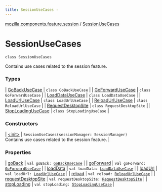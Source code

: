 ```yaml
---
title: SessionUseCases - 
---
```


[mozilla.components.feature.session](../index.html) / [SessionUseCases](./index.html)

# SessionUseCases

`class SessionUseCases`

Contains use cases related to the session feature.

### Types

| [GoBackUseCase](-go-back-use-case/index.html) | `class GoBackUseCase` |
| [GoForwardUseCase](-go-forward-use-case/index.html) | `class GoForwardUseCase` |
| [LoadDataUseCase](-load-data-use-case/index.html) | `class LoadDataUseCase` |
| [LoadUrlUseCase](-load-url-use-case/index.html) | `class LoadUrlUseCase` |
| [ReloadUrlUseCase](-reload-url-use-case/index.html) | `class ReloadUrlUseCase` |
| [RequestDesktopSite](-request-desktop-site/index.html) | `class RequestDesktopSite` |
| [StopLoadingUseCase](-stop-loading-use-case/index.html) | `class StopLoadingUseCase` |

### Constructors

| [&lt;init&gt;](-init-.html) | `SessionUseCases(sessionManager: SessionManager)`<br>Contains use cases related to the session feature. |

### Properties

| [goBack](go-back.html) | `val goBack: `[`GoBackUseCase`](-go-back-use-case/index.html) |
| [goForward](go-forward.html) | `val goForward: `[`GoForwardUseCase`](-go-forward-use-case/index.html) |
| [loadData](load-data.html) | `val loadData: `[`LoadDataUseCase`](-load-data-use-case/index.html) |
| [loadUrl](load-url.html) | `val loadUrl: `[`LoadUrlUseCase`](-load-url-use-case/index.html) |
| [reload](reload.html) | `val reload: `[`ReloadUrlUseCase`](-reload-url-use-case/index.html) |
| [requestDesktopSite](request-desktop-site.html) | `val requestDesktopSite: `[`RequestDesktopSite`](-request-desktop-site/index.html) |
| [stopLoading](stop-loading.html) | `val stopLoading: `[`StopLoadingUseCase`](-stop-loading-use-case/index.html) |

